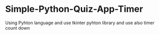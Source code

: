 # Simple-Python-Quiz-App-Timer
Using Pyhton language and use tkinter pyhton library and use also timer count down
